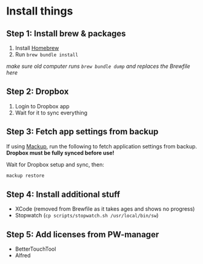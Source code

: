 # Install things

## Step 1: Install brew & packages

1. Install [Homebrew](https://brew.sh/)
2. Run `brew bundle install`

_make sure old computer runs `brew bundle dump` and replaces the Brewfile here_

## Step 2: Dropbox

1. Login to Dropbox app
2. Wait for it to sync everything

## Step 3: Fetch app settings from backup

If using [Mackup](https://github.com/lra/mackup), run the following to fetch application settings from backup. **Dropbox must be fully synced before use!**

Wait for Dropbox setup and sync, then:

```bash
mackup restore
```

## Step 4: Install additional stuff

-   XCode (removed from Brewfile as it takes ages and shows no progress)
-   Stopwatch (`cp scripts/stopwatch.sh /usr/local/bin/sw`)

## Step 5: Add licenses from PW-manager

-   BetterTouchTool
-   Alfred
